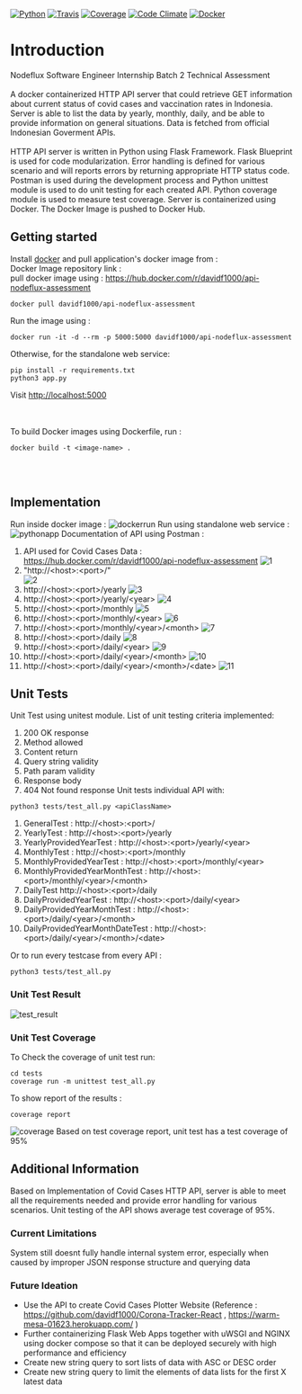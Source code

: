 [![Python](https://img.shields.io/badge/python-2.7%2C%203.5%2C%203.6--dev-blue.svg)]()
[![Travis](https://travis-ci.org/brennv/flask-app.svg?branch=master)](https://travis-ci.org/brennv/flask-app)
[![Coverage](https://codecov.io/gh/brennv/flask-app/branch/master/graph/badge.svg)](https://codecov.io/gh/brennv/flask-app)
[![Code Climate](https://codeclimate.com/github/brennv/flask-app/badges/gpa.svg)](https://codeclimate.com/github/brennv/flask-app)
[![Docker](https://img.shields.io/docker/automated/jrottenberg/ffmpeg.svg?maxAge=2592000)]()

# Introduction
Nodeflux Software Engineer Internship Batch 2 Technical Assessment 
<br />
<br />
A docker containerized HTTP API server that could retrieve GET information about current status of covid cases and vaccination rates in Indonesia. Server is able to list the data by yearly, monthly, daily, and be able to provide information on general situations. Data is fetched from official Indonesian Goverment APIs. 
<br />
<br />
HTTP API server is written in Python using Flask Framework. Flask Blueprint is used for code modularization. Error handling is defined for various scenario and will reports errors by returning appropriate HTTP status code. Postman is used during the development process and Python unittest module is used to do unit testing for each created API. Python coverage module is used to measure test coverage. Server is containerized using Docker. The Docker Image is pushed to Docker Hub.

## Getting started

Install [docker](https://docs.docker.com/engine/installation/) and pull application's docker image from :
<br/>
Docker Image repository link : 
<br/> 
pull docker image using : https://hub.docker.com/r/davidf1000/api-nodeflux-assessment
```shell
docker pull davidf1000/api-nodeflux-assessment
```

Run the image using : 
```shell
docker run -it -d --rm -p 5000:5000 davidf1000/api-nodeflux-assessment
```

Otherwise, for the standalone web service:
```shell
pip install -r requirements.txt
python3 app.py
```


Visit [http://localhost:5000](http://localhost:5000)

<br/> <br/>
To build Docker images using Dockerfile, run :
```shell
docker build -t <image-name> . 
```
<br/> <br/>

## Implementation
Run inside docker image : 
![dockerrun](https://user-images.githubusercontent.com/47879766/147946745-672f0062-04d5-4ad0-8591-aa87ab783b89.png)
Run using standalone web service : 
![pythonapp](https://user-images.githubusercontent.com/47879766/147946749-2c42667c-4736-4bb5-a116-578fba987e60.png)
Documentation of API using Postman : 

1.  API used for Covid Cases Data : https://hub.docker.com/r/davidf1000/api-nodeflux-assessment
![1](https://user-images.githubusercontent.com/47879766/147946715-f8430315-53eb-42a3-94a1-487afd811ea6.png)
2. "http://\<host\>:\<port\>/"  
![2](https://user-images.githubusercontent.com/47879766/147946723-e6319177-75a4-4b39-b30f-8b862d8914db.png)
3. http://\<host\>:\<port\>/yearly
![3](https://user-images.githubusercontent.com/47879766/147946724-14bf78b9-97b0-4d61-b6b2-bd575aea6b48.png)
4. http://\<host\>:\<port\>/yearly/\<year\>
![4](https://user-images.githubusercontent.com/47879766/147946726-5d0fad28-60af-4ca5-a1de-05505c2c2e46.png)
5. http://\<host\>:\<port\>/monthly
![5](https://user-images.githubusercontent.com/47879766/147946729-2ed9de3f-5758-44bc-a3a6-9b783effb4a2.png)
6. http://\<host\>:\<port\>/monthly/\<year\>
![6](https://user-images.githubusercontent.com/47879766/147946731-21255bd9-2123-43b3-a79d-758b74dcd5a7.png)
7. http://\<host\>:\<port\>/monthly/\<year\>/\<month\>
![7](https://user-images.githubusercontent.com/47879766/147946735-f31add29-a24c-472b-a0e9-84eca79ce55f.png)
8. http://\<host\>:\<port\>/daily
![8](https://user-images.githubusercontent.com/47879766/147946737-12e35e71-14dc-4419-b53f-5e3677c63c82.png)
9. http://\<host\>:\<port\>/daily/\<year\>
![9](https://user-images.githubusercontent.com/47879766/147946739-090e2886-2915-47e9-8df4-9deb0c528cca.png)
10. http://\<host\>:\<port\>/daily/\<year\>/\<month\>
![10](https://user-images.githubusercontent.com/47879766/147946741-7b0e0ffa-ea46-4dc5-959f-7e70143eff0c.png)
11. http://\<host\>:\<port\>/daily/\<year\>/\<month\>/\<date\>
![11](https://user-images.githubusercontent.com/47879766/147946742-8498c6ac-c39b-49d7-9197-253a63a9ad6b.png)
## Unit Tests
Unit Test using unitest module. List of unit testing criteria implemented: 
1. 200 OK response
2. Method allowed
3. Content return
4. Query string validity
5. Path param validity
6. Response body  
7. 404 Not found response
Unit tests individual API with:

```shell
python3 tests/test_all.py <apiClassName> 
```
1. GeneralTest : http://\<host\>:\<port\>/
2. YearlyTest : http://\<host\>:\<port\>/yearly
3. YearlyProvidedYearTest : http://\<host\>:\<port\>/yearly/\<year\>
4. MonthlyTest : http://\<host\>:\<port\>/monthly
5. MonthlyProvidedYearTest : http://\<host\>:\<port\>/monthly/\<year\>
6. MonthlyProvidedYearMonthTest : http://\<host\>:\<port\>/monthly/\<year\>/\<month\>
7. DailyTest http://\<host\>:\<port\>/daily
8. DailyProvidedYearTest : http://\<host\>:\<port\>/daily/\<year\>
9. DailyProvidedYearMonthTest : http://\<host\>:\<port\>/daily/\<year\>/\<month\>
10. DailyProvidedYearMonthDateTest : http://\<host\>:\<port\>/daily/\<year\>/\<month\>/\<date\>

Or to run every testcase from every API : 
```shell
python3 tests/test_all.py
```

### Unit Test Result 
![test_result](https://user-images.githubusercontent.com/47879766/147946754-04927e16-e575-4d6a-987e-3dcfe1b5b4e1.png)
### Unit Test Coverage
To Check the coverage of unit test run: 
```shell
cd tests
coverage run -m unittest test_all.py
```
To show report of the results : 
```shell
coverage report
```
![coverage](https://user-images.githubusercontent.com/47879766/147946744-cc18c41c-4619-4937-9a5a-596f8595a51f.png)
Based on test coverage report, unit test has a test coverage of 95% 
## Additional Information
Based on Implementation of Covid Cases HTTP API, server is able to meet all the requirements needed and provide error handling for various scenarios. Unit testing of the API shows average test coverage of 95%. 
### Current Limitations
System still doesnt fully handle internal system error, especially when caused by improper JSON response structure and querying data  
### Future Ideation
- Use the API to create Covid Cases Plotter Website (Reference : https://github.com/davidf1000/Corona-Tracker-React , https://warm-mesa-01623.herokuapp.com/ ) 
- Further containerizing Flask Web Apps together with uWSGI and NGINX using docker compose so that it can be deployed securely with high performance and efficiency 
- Create new string query to sort lists of data with ASC or DESC order
- Create new string query to limit the elements of data lists for the first X latest data
